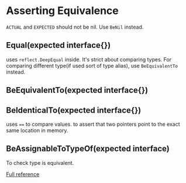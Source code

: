 # Asserting Equivalence

`ACTUAL` and `EXPECTED` should not be nil. Use `BeNil` instead.

## Equal(expected interface{})
uses `reflect.DeepEqual` inside.
It's strict about comparing types.
For comparing different type(if used sort of type alias), use `BeEquivalentTo` instead.

## BeEquivalentTo(expected interface{})
## BeIdenticalTo(expected interface{})
uses `==` to compare values. 
to assert that two pointers point to the exact same location in memory.

## BeAssignableToTypeOf(expected interface)
To check type is equivalent.



[Full reference](https://onsi.github.io/gomega/#asserting-equivalence)
